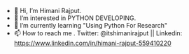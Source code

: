 - 👋 Hi, I’m Himani Rajput.
- 👀 I’m interested in PYTHON DEVELOPING.
- 🌱 I’m currently learning "Using Python For Research"
- 📫 How to reach me . Twitter: @itshimanirajput  || Linkedin: https://www.linkedin.com/in/himani-rajput-559410220
